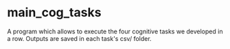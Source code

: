 # main_cog_tasks

A program which allows to execute the four cognitive tasks we developed in a row. Outputs are saved in each task's csv/ folder.